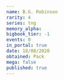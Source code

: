 ```yaml
---
name: B.G. Robinson
rarity: 4
series: tng
memory_alpha:
bigbook_tier: -1
events: 0
in_portal: true
date: 18/08/2020
obtained: Pack
mega: false
published: true
---
```



